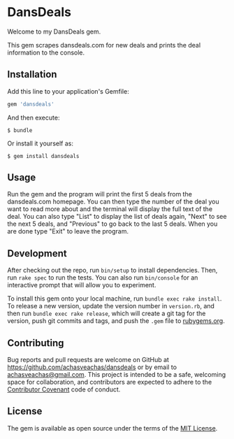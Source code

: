 # DansDeals

Welcome to my DansDeals gem.

This gem scrapes dansdeals.com for new deals and prints the deal information to the console.

## Installation

Add this line to your application's Gemfile:

```ruby
gem 'dansdeals'
```

And then execute:

    $ bundle

Or install it yourself as:

    $ gem install dansdeals

## Usage

Run the gem and the program will print the first 5 deals from the dansdeals.com homepage.
You can then type the number of the deal you want to read more about and the terminal will display the full text of the deal.
You can also type "List" to display the list of deals again, "Next" to see the next 5 deals, and "Previous" to go back to the last 5 deals.
When you are done type "Exit" to leave the program.

## Development

After checking out the repo, run `bin/setup` to install dependencies. Then, run `rake spec` to run the tests. You can also run `bin/console` for an interactive prompt that will allow you to experiment.

To install this gem onto your local machine, run `bundle exec rake install`. To release a new version, update the version number in `version.rb`, and then run `bundle exec rake release`, which will create a git tag for the version, push git commits and tags, and push the `.gem` file to [rubygems.org](https://rubygems.org).

## Contributing

Bug reports and pull requests are welcome on GitHub at https://github.com/achasveachas/dansdeals or by email to achasveachas@gmail.com. This project is intended to be a safe, welcoming space for collaboration, and contributors are expected to adhere to the [Contributor Covenant](http://contributor-covenant.org) code of conduct.


## License

The gem is available as open source under the terms of the [MIT License](http://opensource.org/licenses/MIT).
